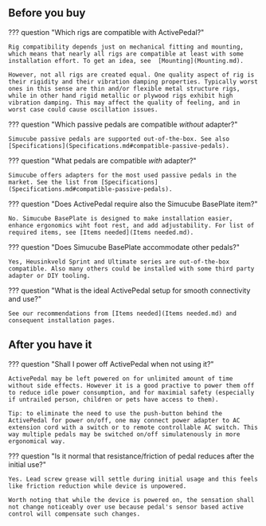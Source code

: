 ## Before you buy

??? question "Which rigs are compatible with ActivePedal?"

    Rig compatibility depends just on mechanical fitting and mounting, which means that nearly all rigs are compatible at least with some installation effort. To get an idea, see  [Mounting](Mounting.md).

    However, not all rigs are created equal. One quality aspect of rig is their rigidity and their vibration damping properties. Typically worst ones in this sense are thin and/or flexible metal structure rigs, while in other hand rigid metallic or plywood rigs exhibit high vibration damping. This may affect the quality of feeling, and in worst case could cause oscillation issues.

??? question "Which passive pedals are compatible *without* adapter?"

    Simucube passive pedals are supported out-of-the-box. See also [Specifications](Specifications.md#compatible-passive-pedals).

??? question "What pedals are compatible *with* adapter?"

    Simucube offers adapters for the most used passive pedals in the market. See the list from [Specifications](Specifications.md#compatible-passive-pedals).

??? question "Does ActivePedal require also the Simucube BasePlate item?"

    No. Simucube BasePlate is designed to make installation easier, enhance ergonomics wiht foot rest, and add adjustability. For list of required items, see [Items needed](Items needed.md).

??? question "Does Simucube BasePlate accommodate other pedals?"

    Yes, Heusinkveld Sprint and Ultimate series are out-of-the-box compatible. Also many others could be installed with some third party adapter or DIY tooling.

??? question "What is the ideal ActivePedal setup for smooth connectivity and use?"

    See our recommendations from [Items needed](Items needed.md) and consequent installation pages.

## After you have it

??? question "Shall I power off ActivePedal when not using it?"

    ActivePedal may be left powered on for unlimited amount of time without side effects. However it is a good practive to power them off to reduce idle power consumption, and for maximial safety (especially if untrailed person, children or pets have access to them).

    Tip: to eliminate the need to use the push-button behind the ActivePedal for power on/off, one may connect power adapter to AC extension cord with a switch or to remote controllable AC switch. This way multiple pedals may be switched on/off simulatenously in more ergonomical way.

??? question "Is it normal that resistance/friction of pedal reduces after the initial use?"

    Yes. Lead screw grease will settle during initial usage and this feels like friction reduction while device is unpowered. 
    
    Worth noting that while the device is powered on, the sensation shall not change noticeably over use because pedal's sensor based active control will compensate such changes.
